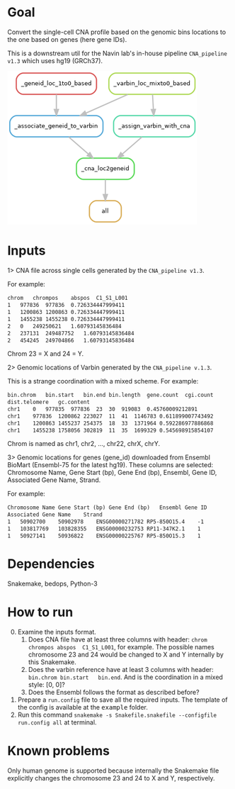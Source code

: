 # Goal

Convert the single-cell CNA profile based on the genomic bins locations to the
one based on genes (here gene IDs).

This is a downstream util for the Navin lab's in-house pipeline `CNA_pipeline
v1.3` which uses hg19 (GRCh37).

![](diagram-workflow.png)

# Inputs

1> CNA file across single cells generated by the `CNA_pipeline v1.3`.

For example:

```
chrom   chrompos    abspos  C1_S1_L001
1   977836  977836  0.726334447999411
1   1200863 1200863 0.726334447999411
1   1455238 1455238 0.726334447999411
2   0   249250621   1.60793145836484
2   237131  249487752   1.60793145836484
2   454245  249704866   1.60793145836484
```

Chrom 23 = X and 24 = Y.

2> Genomic locations of Varbin generated by the `CNA_pipeline v.1.3`.

This is a strange coordination with a mixed scheme. For example:

```
bin.chrom   bin.start   bin.end bin.length  gene.count  cgi.count   dist.telomere   gc.content
chr1    0   977835  977836  23  30  919083  0.45760009212891
chr1    977836  1200862 223027  11  41  1146783 0.611899007743492
chr1    1200863 1455237 254375  18  33  1371964 0.592286977886868
chr1    1455238 1758056 302819  11  35  1699329 0.545698915854107
```

Chrom is named as chr1, chr2, ..., chr22, chrX, chrY.

3> Genomic locations for genes (gene_id) downloaded from Ensembl BioMart
(Ensembl-75 for the latest hg19). These columns are selected: Chromosome Name,
Gene Start (bp), Gene End (bp), Ensembl, Gene ID, Associated Gene Name, Strand.

For example:

```
Chromosome Name Gene Start (bp) Gene End (bp)   Ensembl Gene ID Associated Gene Name    Strand
1   50902700    50902978    ENSG00000271782 RP5-850O15.4    -1
1   103817769   103828355   ENSG00000232753 RP11-347K2.1    1
1   50927141    50936822    ENSG00000225767 RP5-850O15.3    1
```
# Dependencies

Snakemake, bedops, Python-3

# How to run

0. Examine the inputs format.
   1. Does CNA file have at least three columns with header: `chrom   chrompos
      abspos  C1_S1_L001`, for example. The possible names chromosome 23 and 24
      would be changed to X and Y internally by this Snakemake.
   2. Does the varbin reference have at least 3 columns with header: `bin.chrom
      bin.start   bin.end`. And is the coordination in a mixed style: [0, 0]?
   3. Does the Ensembl follows the format as described before?
1. Prepare a `run.config` file to save all the required inputs. The template of
   the config is available at the <kbd>example</kbd> folder.
2. Run this command `snakemake -s Snakefile.snakefile --configfile run.config
   all` at terminal.

# Known problems

Only human genome is supported because internally the Snakemake file explicitly
changes the chromosome 23 and 24 to X and Y, respectively.
